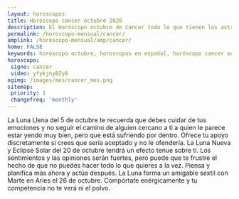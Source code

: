 ```yaml
---
layout: horoscopos
title: Horoscopo cancer octubre 2020
description: El Horóscopo octubre de Cancer todo lo que tienen los astros preparados para este mes, amor, trabajo, familia. Todo sobre astrologia, tarot, predicciones. Horoscopo gratis en español, predicciones y astrología.
permalink: /horoscopo-mensual/cancer/
amplink: /horoscopo-mensual/amp/cancer/
home: FALSE
keywords: horóscopo octubre, horoscopos en español, horóscopo cancer octubre , horóscopo esperanza gracia, horoscop, horóscopos gratis, horoscopo cancer, Tarot, Astrologia, Zodíaco, cancer, horoscopo gratis, horoscopo del mes 
horoscopo:
 signo: cancer
 video: yfykjnyBZy8
ogimg: /images/mes/cancer_mes.png
sitemap:
 priority: 1
 changefreq: 'monthly'
---
```



La Luna Llena del 5 de octubre te recuerda que debes cuidar de tus emociones y no seguir el camino de alguien cercano a ti a quien le parece estar yendo muy bien, pero que está sufriendo por dentro. Ofrece tu apoyo discretamente si crees que sería aceptado y no le ofendería. La Luna Nueva y Eclipse Solar del 20 de octubre tendrá un efecto tenue sobre ti. Los sentimientos y las opiniones serán fuertes, pero puede que te frustre el hecho de que no puedes hacer todo lo que quieres a la vez. Piensa y planifica más ahora y actúa después. La Luna forma un amigable sextil con Marte en Aries el 26 de octubre. Compórtate enérgicamente y tu competencia no te verá ni el polvo.
